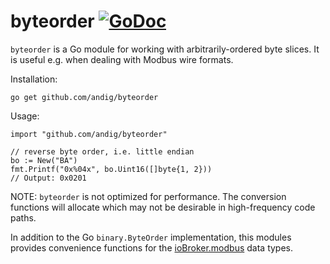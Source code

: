 # byteorder [![GoDoc](https://godoc.org/github.com/andig/byteorder?status.svg)](http://godoc.org/github.com/andig/byteorder)

`byteorder` is a Go module for working with arbitrarily-ordered byte slices.
It is useful e.g. when dealing with Modbus wire formats.

Installation:

    go get github.com/andig/byteorder

Usage:

    import "github.com/andig/byteorder"

    // reverse byte order, i.e. little endian
    bo := New("BA")
    fmt.Printf("0x%04x", bo.Uint16([]byte{1, 2}))
    // Output: 0x0201

NOTE: `byteorder` is not optimized for performance. The conversion functions will allocate which may not be desirable in high-frequency code paths.

In addition to the Go `binary.ByteOrder` implementation, this modules provides convenience functions for the [ioBroker.modbus](https://github.com/ioBroker/ioBroker.modbus) data types.
